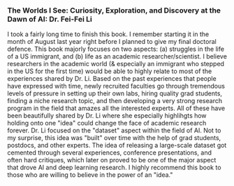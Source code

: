 ### The Worlds I See: Curiosity, Exploration, and Discovery at the Dawn of AI: Dr. Fei-Fei Li

I took a fairly long time to finish this book. I remember starting it in the month of August last year right before I planned to give my final doctoral defence. This book majorly focuses on two aspects: (a) struggles in the life of a US immigrant, and (b) life as an academic researcher/scientist. I believe researchers in the academic world (& especially an immigrant who stepped in the US for the first time) would be able to highly relate to most of the experiences shared by Dr. Li. Based on the past experiences that people have expressed with time, newly recruited faculties go through tremendous levels of pressure in setting up their own labs, hiring quality grad students, finding a niche research topic, and then developing a very strong research program in the field that amazes all the interested experts. All of these have been beautifully shared by Dr. Li where she especially highlihgts how holding onto one "idea" could change the face of academic research forever. Dr. Li focused on the "dataset" aspect within the field of AI. Not to my surprise, this idea was "built" over time with the help of grad students, postdocs, and other experts. The idea of releasing a large-scale dataset got cemented through several experiences, conference presentations, and often hard critiques, which later on proved to be one of the major aspect that drove AI and deep learning research. I highly recommend this book to those who are willing to believe in the power of an "idea."
